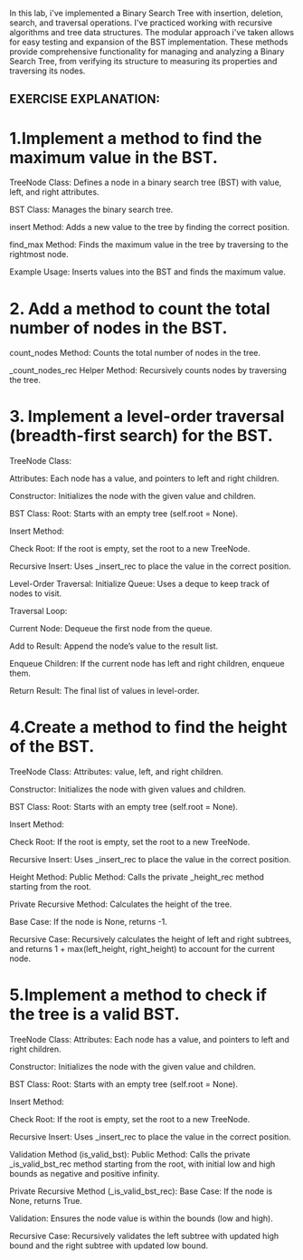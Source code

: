 In this lab, i've implemented a Binary Search Tree with insertion, deletion, search, and traversal operations. I've practiced working with recursive algorithms and tree data structures. The modular approach i've taken allows for easy testing and expansion of the BST implementation.
These methods provide comprehensive functionality for managing and analyzing a Binary Search Tree, from verifying its structure to measuring its properties and traversing its nodes.

## EXERCISE EXPLANATION:

# 1.Implement a method to find the maximum value in the BST.

TreeNode Class: Defines a node in a binary search tree (BST) with value, left, and right attributes.

BST Class: Manages the binary search tree.

insert Method: Adds a new value to the tree by finding the correct position.

find_max Method: Finds the maximum value in the tree by traversing to the rightmost node.

Example Usage: Inserts values into the BST and finds the maximum value.

# 2. Add a method to count the total number of nodes in the BST.

count_nodes Method: Counts the total number of nodes in the tree.

_count_nodes_rec Helper Method: Recursively counts nodes by traversing the tree.

# 3. Implement a level-order traversal (breadth-first search) for the BST.

TreeNode Class:

Attributes: Each node has a value, and pointers to left and right children.

Constructor: Initializes the node with the given value and children.

BST Class:
Root: Starts with an empty tree (self.root = None).

Insert Method:

Check Root: If the root is empty, set the root to a new TreeNode.

Recursive Insert: Uses _insert_rec to place the value in the correct position.

Level-Order Traversal:
Initialize Queue: Uses a deque to keep track of nodes to visit.

Traversal Loop:

Current Node: Dequeue the first node from the queue.

Add to Result: Append the node’s value to the result list.

Enqueue Children: If the current node has left and right children, enqueue them.

Return Result: The final list of values in level-order.

# 4.Create a method to find the height of the BST.
TreeNode Class:
Attributes: value, left, and right children.

Constructor: Initializes the node with given values and children.

BST Class:
Root: Starts with an empty tree (self.root = None).

Insert Method:

Check Root: If the root is empty, set the root to a new TreeNode.

Recursive Insert: Uses _insert_rec to place the value in the correct position.

Height Method:
Public Method: Calls the private _height_rec method starting from the root.

Private Recursive Method: Calculates the height of the tree.

Base Case: If the node is None, returns -1.

Recursive Case:  Recursively calculates the height of left and right subtrees, and returns 1 + max(left_height, right_height) to account for the current node.

# 5.Implement a method to check if the tree is a valid BST.
TreeNode Class:
Attributes: Each node has a value, and pointers to left and right children.

Constructor: Initializes the node with the given value and children.

BST Class:
Root: Starts with an empty tree (self.root = None).

Insert Method:

Check Root: If the root is empty, set the root to a new TreeNode.

Recursive Insert: Uses _insert_rec to place the value in the correct position.

Validation Method (is_valid_bst):
Public Method: Calls the private _is_valid_bst_rec method starting from the root, with initial low and high bounds as negative and positive infinity.

Private Recursive Method (_is_valid_bst_rec):
Base Case: If the node is None, returns True.

Validation: Ensures the node value is within the bounds (low and high).

Recursive Case: Recursively validates the left subtree with updated high bound and the right subtree with updated low bound.